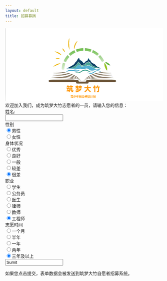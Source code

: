 ```yaml
---
layout: default
title: 招募募捐
---
```


<body>
<div class="logo">
			<img src="images/Logo1.png">
		</div>
		欢迎加入我们，成为筑梦大竹志愿者的一员，请输入您的信息：
		<form>
 姓名:<br>
<input type="text" name="姓名">
<br>
</form>
性别
<form>
<input type="radio" name="性别" value="男性" checked>男性
<br>
<input type="radio" name="性别" value="女性">女性
</form> 
身体状况
<form>
<input type="radio" name="身体状况" value="优秀" checked>优秀
<br>
<input type="radio" name="身体状况" value="良好" checked>良好
<br>
<input type="radio" name="身体状况" value="一般" checked>一般
<br>
<input type="radio" name="身体状况" value="较差" checked>较差
<br>
<input type="radio" name="身体状况" value="很差" checked>很差
</form>
职业
<form>
<input type="radio" name="职业" value="学生" checked>学生
<br>
<input type="radio" name="职业" value="公务员" checked>公务员
<br>
<input type="radio" name="职业" value="医生" checked>医生
<br>
<input type="radio" name="职业" value="律师" checked>律师
<br>
<input type="radio" name="职业" value="教师" checked>教师
<br>
<input type="radio" name="职业" value="工程师" checked>工程师
</form>
志愿时间
<form>
<input type="radio" name="志愿时间" value="一个月" checked>一个月
<br>
<input type="radio" name="志愿时间" value="半年" checked>半年
<br>
<input type="radio" name="志愿时间" value="一年" checked>一年
<br>
<input type="radio" name="志愿时间" value="两年" checked>两年
<br>
<input type="radio" name="志愿时间" value="三年及以上" checked>三年及以上
</form>
<form action="筑梦大竹自愿者招募系统">
<input type="Sumit" value="Sumit">
</form> 

<p>如果您点击提交，表单数据会被发送到筑梦大竹自愿者招募系统。</p>
</body>



